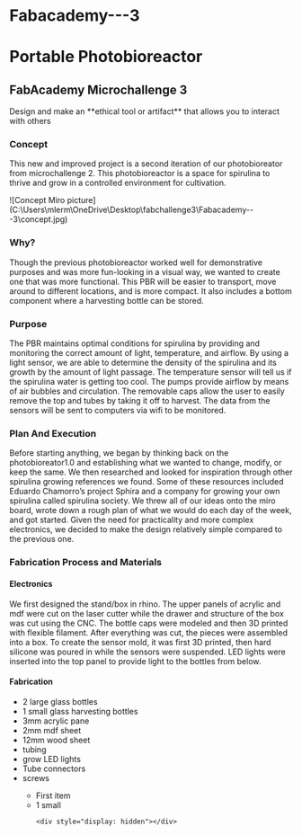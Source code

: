 # Fabacademy---3

<h1>Portable Photobioreactor</h1>
<h2>FabAcademy Microchallenge 3</h2>

<p>Design and make an **ethical tool or artifact** that allows you to interact with others</p>

<h3>Concept</h3>
  <p>This new and improved project is a second iteration of our photobioreator from microchallenge 2. This photobioreactor is a space for spirulina to thrive and grow in a controlled environment for cultivation.</p>
    ![Concept Miro picture](C:\Users\mlerm\OneDrive\Desktop\fabchallenge3\Fabacademy---3\concept.jpg)

<h3>Why?</h3>
  <p>Though the previous photobioreactor worked well for demonstrative purposes and was more fun-looking in a visual way, we wanted to create one that was more functional. This PBR will be easier to transport, move around to different locations, and is more compact. It also includes a bottom component where a harvesting bottle can be stored.</p>

<h3>Purpose</h3>
  <p>The PBR maintains optimal conditions for spirulina by providing and monitoring the correct amount of light, temperature, and airflow. By using a light sensor, we are able to determine the density of the spirulina and its growth by the amount of light passage. The temperature sensor will tell us if the spirulina water is getting too cool. The pumps provide airflow by means of air bubbles and circulation. The removable caps allow the user to easily remove the top and tubes by taking it off to harvest. The data from the sensors will be sent to computers via wifi to be monitored.</p>

<h3>Plan And Execution</h3>
  <p>Before starting anything, we began by thinking back on the photobioreator1.0 and establishing what we wanted to change, modify, or keep the same. We then researched and looked for inspiration through other spirulina growing references we found. Some of these resources included Eduardo Chamorro’s project Sphira and a company for growing your own spirulina called spirulina society. We threw all of our ideas onto the miro board, wrote down a rough plan of what we would do each day of the week, and got started. Given the need for practicality and more complex electronics, we decided to make the design relatively simple compared to the previous one.</p>

<h3>Fabrication Process and Materials</h3>

  <h4>Electronics</h4>
  <p>We first designed the stand/box in rhino. The upper panels of acrylic and mdf were cut on the laser cutter while the drawer and structure of the box was cut using the CNC. The bottle caps were modeled and then 3D printed with flexible filament. After everything was cut, the pieces were assembled into a box. To create the sensor mold, it was first 3D printed, then hard silicone was poured in while the sensors were suspended. LED lights were inserted into the top panel to provide light to the bottles from below.</p>


  <h4>Fabrication</h4>

- 2 large glass bottles
- 1 small glass harvesting bottles
- 3mm acrylic pane
- 2mm mdf sheet
- 12mm wood sheet
- tubing
- grow LED lights
- Tube connectors
- screws

<ul>
<ul>
<li>First item</li>
<li>1 small</li>


    <div style="display: hidden"></div>
